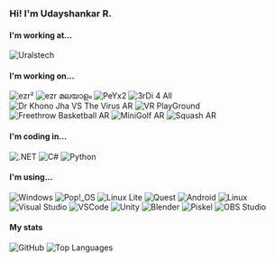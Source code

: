 ### Hi! I'm Udayshankar R.

#### I'm working at...
![Uralstech](https://img.shields.io/badge/Uralstech-Chief_Technology_Officer-black?style=for-the-badge&link=https://uralstech.in&labelColor=FFFFFF)

#### I'm working on...
![ezr²](https://img.shields.io/badge/ezr%C2%B2-black?style=for-the-badge&link=https://github.com/Uralstech/ezrSquared&logo=data:image/png;base64,iVBORw0KGgoAAAANSUhEUgAAAA4AAAAOCAYAAAAfSC3RAAAAhklEQVQ4T52SsQ2AMAwE8xuwWDoqxC6IXRAVXRZjA6NHshVFDihOFyfnf1uPFDwgt8oiyh84ITnbnXWUgluS1SYkGEjAE2cTgvrGBkNgWFGVVPnTam1zSLGdr96Bu1V+aKF5E9vqtaO/VQ8kwAZd0LOoQAjkCFR7Q6HJqQMwpPgXOddqJOcPZgGXDyICOz0AAAAASUVORK5CYIIA) ![ezr മലയാളം](https://img.shields.io/badge/ezr_%E0%B4%AE%E0%B4%B2%E0%B4%AF%E0%B4%BE%E0%B4%B3%E0%B4%82-black?style=for-the-badge&link=https://github.com/Uralstech/ezrMlang&logo=data:image/png;base64,iVBORw0KGgoAAAANSUhEUgAAAA4AAAAOCAYAAAAfSC3RAAAAX0lEQVQ4T2NkIBMwYtN3NubDf2Rx4yUCGOowBNA1wQxA14yiEVkTskKYOLIYXCM2m/BpxtAIUozNZnRbsWoE+Qtd4SDViC0UCToVV7wRrRFXSoRFEd54xKYZQyOpaR0APyVkD1xVM8cAAAAASUVORK5CYIIA) ![PeYx2](https://img.shields.io/badge/PeYx2-black?style=for-the-badge&link=https://github.com/Uralstech/PeYx2&logo=data:image/png;base64,iVBORw0KGgoAAAANSUhEUgAAAA4AAAAOCAYAAAAfSC3RAAAASUlEQVQ4T72SwQ4AIAhC4f8/mk62aroarby6B8ikJKEYkix31+CoHmJHjjaY3XLkaIOVuoC0de6KsMH1hBB652hH7dGA6f3+R22R4lABI11iiQAAAABJRU5ErkJgggAA) ![3rDi 4 All](https://img.shields.io/badge/3rDi_4_All-black?style=for-the-badge&link=https://play.google.com/store/apps/details?id=com.Uralstech.thirdifourall&logo=android) ![Dr Khono Jha VS The Virus AR](https://img.shields.io/badge/Dr_Khono_Jha_VS_The_Virus_AR-black?style=for-the-badge&link=https://play.google.com/store/apps/details?id=com.Uralstech.DrKhonoJhaVSTheCoronavirusAR&logo=android) ![VR PlayGround](https://img.shields.io/badge/VR_PlayGround-black?style=for-the-badge&link=https://www.oculus.com/experiences/quest/8376741375685432/&logo=meta&logoColor=0080FB) ![Freethrow Basketball AR](https://img.shields.io/badge/Freethrow_Basketball_AR-black?style=for-the-badge&link=https://www.oculus.com/experiences/quest/8661650433907969/&logo=meta&logoColor=0080FB) ![MiniGolf AR](https://img.shields.io/badge/MiniGolf_AR-black?style=for-the-badge&link=https://www.oculus.com/experiences/quest/6192609480763219/&logo=meta&logoColor=0080FB) ![Squash AR](https://img.shields.io/badge/Squash_AR-black?style=for-the-badge&link=https://www.oculus.com/experiences/quest/9005281436156314/&logo=meta&logoColor=0080FB)

#### I'm coding in...
![.NET](https://img.shields.io/badge/.NET-black?style=for-the-badge&logo=dotnet&color=512BD4) ![C#](https://img.shields.io/badge/C%23-black?style=for-the-badge&logo=csharp&color=9B4993) ![Python](https://img.shields.io/badge/Python-black?style=for-the-badge&logo=python&color=FFDE57)

#### I'm using...
![Windows](https://img.shields.io/badge/Windows-black?style=for-the-badge&logo=windows&color=00ADEF) ![Pop!\_OS](https://img.shields.io/badge/Pop!__OS-black?style=for-the-badge&logo=popos&color=48B9C7&logoColor=FFFFFF) ![Linux Lite](https://img.shields.io/badge/Linux_Lite-black?style=for-the-badge&color=FFE082) ![Quest](https://img.shields.io/badge/Quest-black?style=for-the-badge&logo=meta&logoColor=FFFFFF&color=0080FB) ![Android](https://img.shields.io/badge/Android-black?style=for-the-badge&logo=android&logoColor=FFFFFF&color=A4C639) ![Linux](https://img.shields.io/badge/Linux-black?style=for-the-badge&logo=linux&logoColor=000000&color=ECC30C) ![Visual Studio](https://img.shields.io/badge/Visual_Studio-black?style=for-the-badge&logo=visualstudio&color=A578DC) ![VSCode](https://img.shields.io/badge/VSCode-black?style=for-the-badge&logo=visualstudiocode&color=0078D7) ![Unity](https://img.shields.io/badge/Unity-black?style=for-the-badge&logo=unity&logoColor=000000&color=FFFFFF) ![Blender](https://img.shields.io/badge/Blender-black?style=for-the-badge&logo=blender&logoColor=FFFFFF&color=EA7600) ![Piskel](https://img.shields.io/badge/Piskel-black?style=for-the-badge&color=04E004) ![OBS Studio](https://img.shields.io/badge/OBS_Studio-black?style=for-the-badge&logo=obsstudio&logoColor=000000&color=FFFFFF)

#### My stats
![GitHub](https://github-readme-stats.vercel.app/api?username=uralstech&show_icons=true&theme=transparent) ![Top Languages](https://github-readme-stats.vercel.app/api/top-langs/?username=Uralstech&layout=compact&theme=transparent)

<!--
**Uralstech/uralstech** is a ✨ _special_ ✨ repository because its `README.md` (this file) appears on your GitHub profile.

Here are some ideas to get you started:

- 🔭 I’m currently working on ...
- 🌱 I’m currently learning ...
- 👯 I’m looking to collaborate on ...
- 🤔 I’m looking for help with ...
- 💬 Ask me about ...
- 📫 How to reach me: ...
- 😄 Pronouns: ...
- ⚡ Fun fact: ...
-->
